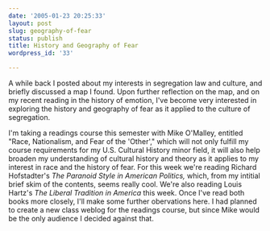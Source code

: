 ```yaml
---
date: '2005-01-23 20:25:33'
layout: post
slug: geography-of-fear
status: publish
title: History and Geography of Fear
wordpress_id: '33'

---
```


A while back I posted about my interests in segregation law and culture, and briefly discussed a map I found. Upon further reflection on the map, and on my recent reading in the history of emotion, I've become very interested in exploring the history and geography of fear as it applied to the culture of segregation.




I'm taking a readings course this semester with Mike O'Malley, entitled "Race, Nationalism, and Fear of the 'Other'," which will not only fulfill my course requirements for my U.S. Cultural History minor field, it will also help broaden my understanding of cultural history and theory as it applies to my interest in race and the history of fear. For this week we're reading Richard Hofstadter's _The Paranoid Style in American Politics,_ which, from my intitial brief skim of the contents, seems really cool. We're also reading Louis Hartz's _The Liberal Tradition in America_ this week. Once I've read both books more closely, I'll make some further obervations here. I had planned to create a new class weblog for the readings course, but since Mike would be the only audience I decided against that.
